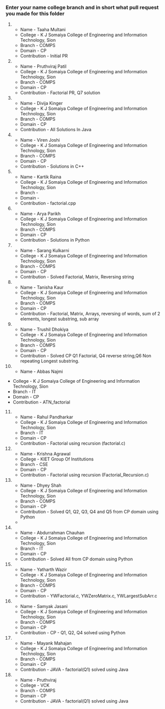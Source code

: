 ### Enter your name college branch and in short what pull request you made for this folder

1. * Name - Taaha Multani
   * College - K J Somaiya College of Engineering and Information Technology, Sion
   * Branch - COMPS
   * Domain - CP
   * Contribution - Initial PR

2. * Name - Pruthviraj Patil
   * College - K J Somaiya College of Engineering and Information Technology, Sion
   * Branch - COMPS
   * Domain - CP
   * Contribution - Factorial PR, Q7 solution

3. * Name - Divija Kinger
   * College - K J Somaiya College of Engineering and Information Technology, Sion
   * Branch - COMPS
   * Domain - CP
   * Contribution - All Solutions In Java

4. * Name - Viren Joshi
   * College - K J Somaiya College of Engineering and Information Technology, Sion
   * Branch - COMPS
   * Domain - CP
   * Contribution - Solutions in C++

5. * Name - Kartik Raina
   * College - K J Somaiya College of Engineering and Information Technology, Sion
   * Branch - 
   * Domain - 
   * Contribution - factorial.cpp


6. * Name - Arya Parikh
   * College - K J Somaiya College of Engineering and Information Technology, Sion
   * Branch - COMPS
   * Domain - CP
   * Contribution - Solutions in Python

7. * Name - Sarang Kulkarni
   * College - K J Somaiya College of Engineering and Information Technology, Sion
   * Branch - COMPS
   * Domain - CP
   * Contribution - Solved Factorial, Matrix, Reversing string

8. * Name - Tanisha Kaur
   * College - K J Somaiya College of Engineering and Information Technology, Sion
   * Branch - COMPS
   * Domain - CP
   * Contribution - Factorial, Matrix, Arrays, reversing of words, sum of 2 elements, longest substring, sub array


9. * Name - Trushil Dhokiya
   * College - K J Somaiya College of Engineering and Information Technology, Sion
   * Branch - COMPS
   * Domain - CP
   * Contribution - Solved CP Q1 Factorial, Q4 reverse string,Q6 Non repeating Longest substring.

10. * Name - Abbas Najmi
   * College - K J Somaiya College of Engineering and Information Technology, Sion
   * Branch - IT
   * Domain - CP
   * Contribution - ATN_factorial 

11. * Name - Rahul Pandharkar
    * College - K J Somaiya College of Engineering and Information Technology, Sion
    * Branch - IT
    * Domain - CP
    * Contribution - Factorial using recursion (factorial.c)


12. * Name - Krishna Agrawal
    * College - KIET Group Of Institutions
    * Branch - CSE
    * Domain - CP
    * Contribution - Factorial using recursion (Factorial_Recursion.c)

13. * Name - Dhyey Shah
    * College - K J Somaiya College of Engineering and Information Technology, Sion
    * Branch - COMPS
    * Domain - CP
    * Contribution - Solved Q1, Q2, Q3, Q4 and Q5 from CP domain using Python
    * 
13. * Name - Abdurrahman Chauhan
    * College - K J Somaiya College of Engineering and Information Technology, Sion
    * Branch - IT
    * Domain - CP
    * Contribution - Solved All from CP domain using Python

14. * Name - Yatharth Wazir
    * College - K J Somaiya College of Engineering and Information Technology, Sion
    * Branch - COMPS
    * Domain - CP
    * Contribution - YWFactorial.c, YWZeroMatrix.c, YWLargestSubArr.c

15. * Name - Samyak Jasani
    * College - K J Somaiya College of Engineering and Information Technology, Sion
    * Branch - COMPS
    * Domain - CP
    * Contribution - CP - Q1, Q2, Q4 solved using Python
16. * Name - Mayank Mahajan
    * College - K J Somaiya College of Engineering and Information Technology, Sion
    * Branch - COMPS
    * Domain - CP
    * Contribution - JAVA - factorial(Q1) solved using Java
17. * Name - Pruthviraj
    * College - VCK
    * Branch - COMPS
    * Domain - CP
    * Contribution - JAVA - factorial(Q1) solved using Java

